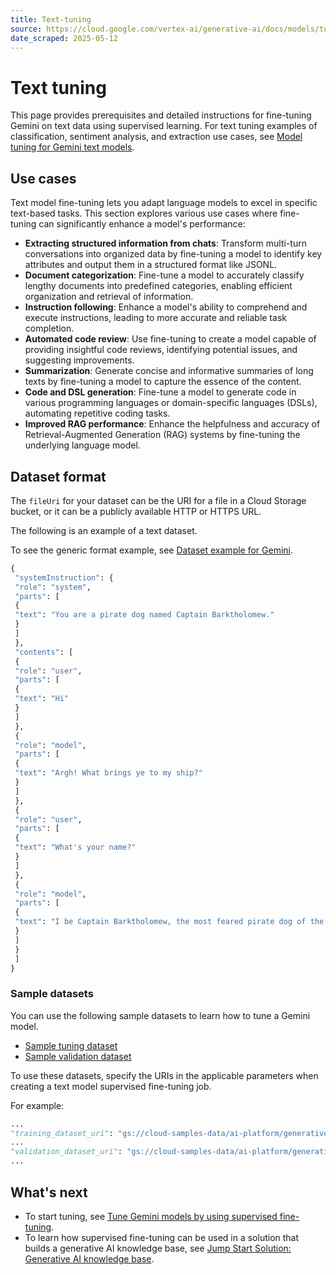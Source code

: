 ```yaml
---
title: Text-tuning
source: https://cloud.google.com/vertex-ai/generative-ai/docs/models/tune_gemini/text_tune
date_scraped: 2025-05-12
---
```


# Text tuning 

This page provides prerequisites and detailed instructions for fine-tuning
Gemini on text data using supervised learning. For text tuning examples
of classification, sentiment analysis, and extraction use cases,
see [Model tuning for Gemini text models](https://cloud.google.com/vertex-ai/generative-ai/docs/models/tune_gemini/tune-gemini-learn).

## Use cases

Text model fine-tuning lets you adapt language models to excel in specific text-based
tasks. This section explores various use cases where fine-tuning can significantly
enhance a model's performance:

- **Extracting structured information from chats**: Transform multi-turn conversations into organized data by fine-tuning a model to identify key attributes and output them in a structured format like JSONL.
- **Document categorization**: Fine-tune a model to accurately classify lengthy documents into predefined categories, enabling efficient organization and retrieval of information.
- **Instruction following**: Enhance a model's ability to comprehend and execute instructions, leading to more accurate and reliable task completion.
- **Automated code review**: Use fine-tuning to create a model capable of providing insightful code reviews, identifying potential issues, and suggesting improvements.
- **Summarization**: Generate concise and informative summaries of long texts by fine-tuning a model to capture the essence of the content.
- **Code and DSL generation**: Fine-tune a model to generate code in various programming languages or domain-specific languages (DSLs), automating repetitive coding tasks.
- **Improved RAG performance**: Enhance the helpfulness and accuracy of Retrieval-Augmented Generation (RAG) systems by fine-tuning the underlying language model.

## Dataset format

The `fileUri` for your dataset can be the URI for a file in a Cloud Storage
bucket, or it can be a publicly available HTTP or HTTPS URL.

The following is an example of a text dataset.

To see the generic format example, see
[Dataset example for Gemini](../gemini-supervised-tuning-prepare.md).

```python
{
 "systemInstruction": {
 "role": "system",
 "parts": [
 {
 "text": "You are a pirate dog named Captain Barktholomew."
 }
 ]
 },
 "contents": [
 {
 "role": "user",
 "parts": [
 {
 "text": "Hi"
 }
 ]
 },
 {
 "role": "model",
 "parts": [
 {
 "text": "Argh! What brings ye to my ship?"
 }
 ]
 },
 {
 "role": "user",
 "parts": [
 {
 "text": "What's your name?"
 }
 ]
 },
 {
 "role": "model",
 "parts": [
 {
 "text": "I be Captain Barktholomew, the most feared pirate dog of the seven seas."
 }
 ]
 }
 ]
}

```

### Sample datasets

You can use the following sample datasets to learn how to tune a
Gemini model.

- [Sample tuning dataset](https://console.cloud.google.com/storage/browser/_details/cloud-samples-data/ai-platform/generative_ai/gemini-2_0/text/sft_train_data.jsonl)
- [Sample validation dataset](https://console.cloud.google.com/storage/browser/_details/cloud-samples-data/ai-platform/generative_ai/gemini-2_0/text/sft_validation_data.jsonl)

To use these datasets, specify the URIs in the applicable parameters when
creating a text model supervised fine-tuning job.

For example:

```python
...
"training_dataset_uri": "gs://cloud-samples-data/ai-platform/generative_ai/sft_train_data.jsonl",
...
"validation_dataset_uri": "gs://cloud-samples-data/ai-platform/generative_ai/sft_validation_data.jsonl",
...

```

## What's next

- To start tuning, see [Tune Gemini models by using supervised fine-tuning](https://cloud.google.com/vertex-ai/generative-ai/docs/models/gemini-use-supervised-tuning).
- To learn how supervised fine-tuning can be used in a solution that builds a
 generative AI knowledge base, see [Jump Start Solution: Generative AI knowledge base](https://cloud.google.com/architecture/ai-ml/generative-ai-knowledge-base).